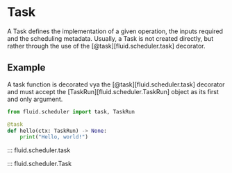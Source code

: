 # Task

A Task defines the implementation of a given operation, the inputs required and the scheduling metadata.
Usually, a Task is not created directly, but rather through the use of the [@task][fluid.scheduler.task] decorator.

## Example

A task function is decorated vya the [@task][fluid.scheduler.task] decorator and must accept the [TaskRun][fluid.scheduler.TaskRun] object as its first and only argument.

```python
from fluid.scheduler import task, TaskRun

@task
def hello(ctx: TaskRun) -> None:
    print("Hello, world!")
```


::: fluid.scheduler.task

::: fluid.scheduler.Task
